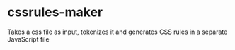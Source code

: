 cssrules-maker
==============

Takes a css file as input, tokenizes it and generates CSS rules in a separate JavaScript file
